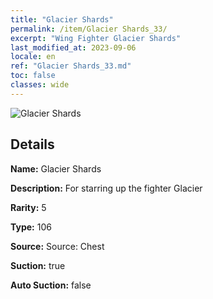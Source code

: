 ```yaml
---
title: "Glacier Shards"
permalink: /item/Glacier Shards_33/
excerpt: "Wing Fighter Glacier Shards"
last_modified_at: 2023-09-06
locale: en
ref: "Glacier Shards_33.md"
toc: false
classes: wide
---
```



 ![Glacier Shards](/images/item/Glacier_Shards_p.png)



## Details

 **Name:** Glacier Shards 

 **Description:** For starring up the fighter Glacier

 **Rarity:** 5 

 **Type:** 106 

 **Source:** Source: Chest 

 **Suction:** true 

 **Auto Suction:** false 



